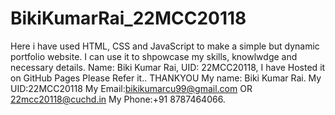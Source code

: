 # BikiKumarRai_22MCC20118
Here i have used HTML, CSS and JavaScript to make a simple but dynamic portfolio website. I can use it to shpowcase my skills, knowlwdge and necessary details. Name: Biki Kumar Rai, UID: 22MCC20118, I have Hosted it on GitHub Pages Please Refer it.. THANKYOU
My name: Biki Kumar Rai.
My UID:22MCC20118
My Email:bikikumarcu99@gmail.com OR 22mcc20118@cuchd.in
My Phone:+91 8787464066.
